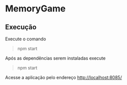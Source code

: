 # MemoryGame

## Execução

Execute o comando

> npm start

Após as dependências serem instaladas execute

> npm start

Acesse a aplicação pelo endereço [http://localhost:8085/](http://localhost:8085/)
